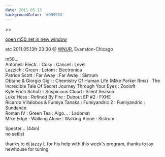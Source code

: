 ```yaml
---
date: 2011.05.13
backgroundColor: '#999933'
---
```


\>>

[open m50.net in new window  
](http://m50.net/)  

etc 2011.05.13fr 23:30 @ [WNUR](http://www.wnur.org/), Evanston-Chicago  

m50...  
Antonelli Electr. : Cosy : Cancel : Level  
Lazzich : Green : Letom : Electronica  
Patrice Scott : Far Away : Far Away : Sistrum  
Obtane & Giorgio Gigli : Chemistry Of Human Life (Mike Parker Rmx) : The Incredible Tale Of Secret Journey Through Your Eyes : Zooloft  
Kyle Erich Schulz : Suspicious Cloud : Silent Season  
Luke Hess : Refined By Fire : Dubout EP #2 : FXHE  
Ricardo Villalobos & Fumiya Tanaka : Fumiyandric 2 : Fumiyandric : Sundance  
Roman IV : Green Tea : Algo... : Ladomat  
Mike Edge : Walking Alone : Walking Alone : Sistrum  

Specter... (44m)  
no setlist  

thanks to dj jazzy L for his help with this week's program, thanks to jay newhouse for tuning